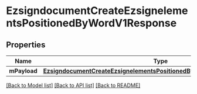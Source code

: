 # EzsigndocumentCreateEzsignelementsPositionedByWordV1Response

## Properties
Name | Type | Description | Notes
------------ | ------------- | ------------- | -------------
**mPayload** | [**EzsigndocumentCreateEzsignelementsPositionedByWordV1ResponseMPayload***](EzsigndocumentCreateEzsignelementsPositionedByWordV1ResponseMPayload.md) |  | 

[[Back to Model list]](../README.md#documentation-for-models) [[Back to API list]](../README.md#documentation-for-api-endpoints) [[Back to README]](../README.md)


